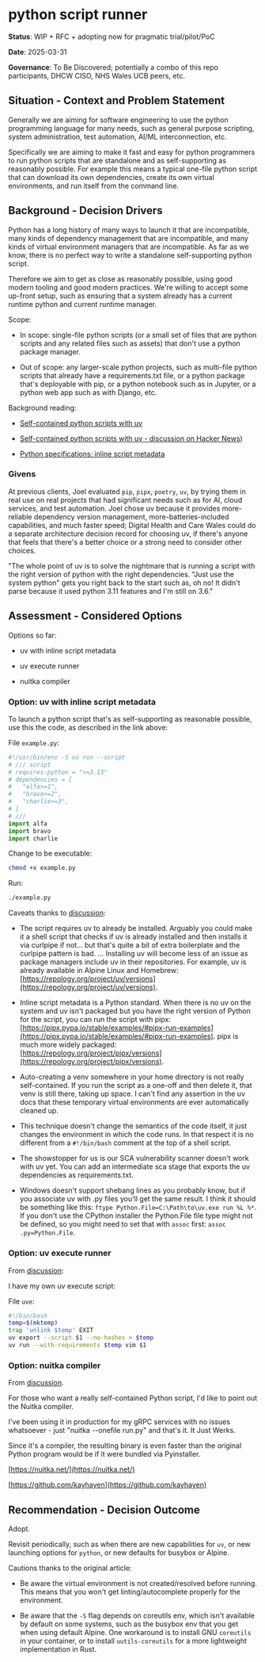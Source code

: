 # python script runner

**Status**: WIP + RFC + adopting now for pragmatic trial/pilot/PoC

**Date**: 2025-03-31

**Governance**: To Be Discovered; potentially a combo of this repo participants, DHCW CISO, NHS Wales UCB peers, etc.

## Situation - Context and Problem Statement

Generally we are aiming for software engineering to use the python programming language for many needs, such as general purpose scripting, system administration, test automation, AI/ML interconnection, etc.

Specifically we are aiming to make it fast and easy for python programmers to run python scripts that are standalone and as self-supporting as reasonably possible. For example this means a typical one-file python script that can download its own dependencies, create its own virtual environments, and run itself from the command line.

## Background - Decision Drivers

Python has a long history of many ways to launch it that are incompatible, many kinds of dependency management that are incompatible, and many kinds of virtual environment managers that are incompatible. As far as we know, there is no perfect way to write a standalone self-supporting python script.

Therefore we aim to get as close as reasonably possible, using good modern tooling and good modern practices. We're willing to accept some up-front setup, such as ensuring that a system already has a current runtime python and current runtime manager.

Scope:

* In scope: single-file python scripts (or a small set of files that are python scripts and any related files such as assets) that don't use a python package manager.
  
* Out of scope: any larger-scale python projects, such as multi-file python scripts that already have a requirements.txt file, or a python package that's deployable with pip, or a python notebook such as in Jupyter, or a python web app such as with Django, etc.

Background reading:

* [Self-contained python scripts with uv](https://blog.dusktreader.dev/2025/03/29/self-contained-python-scripts-with-uv/)

* [Self-contained python scripts with uv - discussion on Hacker News](https://news.ycombinator.com/item?id=43519669))
  
* [Python specifications: inline script metadata](https://packaging.python.org/en/latest/specifications/inline-script-metadata/)

### Givens

At previous clients, Joel evaluated `pip`, `pipx`, `poetry`, `uv`, by trying them in real use on real projects that had significant needs such as for AI, cloud services, and test automation. Joel chose uv because it provides more-reliable dependency version management, more-batteries-included capabilities, and much faster speed; Digital Health and Care Wales could do a separate architecture decision record for choosing uv, if there's anyone that feels that there's a better choice or a strong need to consider other choices.

"The whole point of uv is to solve the nightmare that is running a script with the right version of python with the right dependencies. "Just use the system python" gets you right back to the start such as, oh no! It didn't parse because it used python 3.11 features and I'm still on 3.6."

## Assessment - Considered Options

Options so far:

* uv with inline script metadata

* uv execute runner

* nuitka compiler

### Option: uv with inline script metadata

To launch a python script that's as self-supporting as reasonable possible, use this the code, as described in the link above:

File `example.py`:

```python
#!/usr/bin/env -S uv run --script
# /// script
# requires-python = ">=3.13"
# dependencies = [
#   "alfa>=1", 
#   "bravo>=2", 
#   "charlie>=3",
# ]
# ///
import alfa
import bravo
import charlie
```

Change to be executable:

```sh
chmod +x example.py
```

Run:

```sh
./example.py
```

Caveats thanks to [discussion](https://news.ycombinator.com/item?id=43519669):

* The script requires uv to already be installed. Arguably you could make it a shell script that checks if uv is already installed and then installs it via curlpipe if not... but that's quite a bit of extra boilerplate and the curlpipe pattern is bad. … Installing uv will become less of an issue as package managers include uv in their repositories. For example, uv is already available in Alpine Linux and Homebrew:
[https://repology.org/project/uv/versions](https://repology.org/project/uv/versions).

* Inline script metadata is a Python standard. When there is no uv on the system and uv isn't packaged but you have the right version of Python for the script, you can run the script with pipx:
[https://pipx.pypa.io/stable/examples/#pipx-run-examples](https://pipx.pypa.io/stable/examples/#pipx-run-examples). pipx is much more widely packaged:
[https://repology.org/project/pipx/versions](https://repology.org/project/pipx/versions).

* Auto-creating a venv somewhere in your home directory is not really self-contained. If you run the script as a one-off and then delete it, that venv is still there, taking up space. I can't find any assertion in the uv docs that these temporary virtual environments are ever automatically cleaned up.

* This technique doesn't change the semantics of the code itself, it just changes the environment in which the code runs. In that respect it is no different from a `#!/bin/bash` comment at the top of a shell script.

* The showstopper for us is our SCA vulnerability scanner doesn't work with uv yet. You can add an intermediate sca stage that exports the uv dependencies as requirements.txt.

* Windows doesn't support shebang lines as you probably know, but if you associate uv with .py files you'll get the same result. I think it should be something like this: `ftype Python.File=C:\Path\to\uv.exe run %L %*`. If you don't use the CPython installer the Python.File file type might not be defined, so you might need to set that with `assoc` first: `assoc .py=Python.File`.

### Option: uv execute runner

From [discussion](https://news.ycombinator.com/item?id=43519669):

I have my own uv execute script:

File `uve`:

```bash
#!/bin/bash
temp=$(mktemp)
trap 'unlink $temp' EXIT
uv export --script $1 --no-hashes > $temp
uv run --with-requirements $temp vim $1
```

### Option: nuitka compiler

From [discussion](https://news.ycombinator.com/item?id=43519669).

For those who want a really self-contained Python script, I'd like to point out the Nuitka compiler.

I've been using it in production for my gRPC services with no issues whatsoever - just "nuitka --onefile run.py" and that's it. It Just Werks.

Since it's a compiler, the resulting binary is even faster than the original Python program would be if it were bundled via Pyinstaller.

[https://nuitka.net/](https://nuitka.net/)

[https://github.com/kayhayen](https://github.com/kayhayen)

## Recommendation - Decision Outcome

Adopt.

Revisit periodically, such as when there are new capabilities for `uv`, or new launching options for `python`, or new defaults for busybox or Alpine.

Cautions thanks to the original article:

* Be aware the virtual environment is not created/resolved before running. This means that you won't get linting/autocomplete properly for the environment.

* Be aware that the `-S` flag depends on coreutils env, which isn't available by default on some systems, such as the busybox env that you get when using default Alpine. One workaround is to install GNU `coreutils` in your container, or to install `uutils-coreutils` for a more lightweight implementation in Rust.
